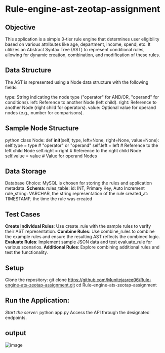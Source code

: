 # Rule-engine-ast-zeotap-assignment

## Objective
This application is a simple 3-tier rule engine that determines user eligibility based on various attributes like age, department, income, spend, etc. It utilizes an Abstract Syntax Tree (AST) to represent conditional rules, allowing for dynamic creation, combination, and modification of these rules.

## Data Structure
The AST is represented using a Node data structure with the following fields:

type: String indicating the node type ("operator" for AND/OR, "operand" for conditions).
left: Reference to another Node (left child).
right: Reference to another Node (right child for operators).
value: Optional value for operand nodes (e.g., number for comparisons).

## Sample Node Structure
python
class Node:
    def __init__(self, type, left=None, right=None, value=None):
        self.type = type  # "operator" or "operand"
        self.left = left  # Reference to the left child Node
        self.right = right  # Reference to the right child Node
        self.value = value  # Value for operand Nodes

## Data Storage
Database Choice: MySQL is chosen for storing the rules and application metadata.
**Schema**:
rules_table:
id: INT, Primary Key, Auto Increment
rule_string: VARCHAR, the string representation of the rule
created_at: TIMESTAMP, the time the rule was created

## Test Cases
**Create Individual Rules**:
Use create_rule with the sample rules to verify their AST representation.
**Combine Rules**:
Use combine_rules to combine the example rules and ensure the resulting AST reflects the combined logic.
**Evaluate Rules**:
Implement sample JSON data and test evaluate_rule for various scenarios.
**Additional Rules**:
Explore combining additional rules and test the functionality.

## Setup
Clone the repository:
git clone https://github.com/Munitejasree06/Rule-engine-ats-zeotap-assignment.git
cd Rule-engine-ats-zeotap-assignment

## Run the Application:

*Start the server*:
python app.py
Access the API through the designated endpoints.

## output


![image](https://github.com/user-attachments/assets/e7a5a856-2391-4976-9917-bea54f6ba7f4)

